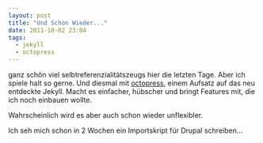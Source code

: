 ```yaml
---
layout: post
title: "Und Schon Wieder..."
date: 2011-10-02 23:04
tags:
  - jekyll
  - octopress
---
```

ganz schön viel selbtreferenzialitätszeugs hier die letzten Tage. Aber ich spiele
halt so gerne. Und diesmal mit [octopress](http://octorpress.org), einem Aufsatz
auf das neu entdeckte Jekyll.
Macht es einfacher, hübscher und bringt Features mit, die ich noch einbauen wollte.

Wahrscheinlich wird es aber auch schon wieder unflexibler.

Ich seh mich schon in 2 Wochen ein Importskript für Drupal schreiben…
